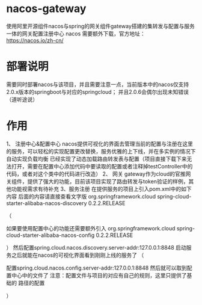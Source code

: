 # nacos-gateway
使用阿里开源组件nacos与spring的网关组件gateway搭建的集转发与配置与服务一体的网关配置注册中心
nacos 需要额外下载，官方地址：
https://nacos.io/zh-cn/


# 部署说明
需要同时部署nacos与该项目，并且需要注意一点，当前版本中的nacos仅支持2.0.x版本的springboot与对应的springcloud；
并且2.0.6会偶尔出现未知错误（道听途说）
# 作用
1、 注册中心&配置中心
nacos提供可视化的界面去管理当前的配置与注册在这里的服务，可以轻松的实现配置更改替换，服务优雅的上下线，并在多实例的情况下自动实现负载均衡
已经实现了动态加载路由转发表与配置（项目直接下载下来无法打开，需要在配置中心添加代码中要读取的配置或者注释掉testController中的代码，或者对这个类中的代码进行改造）
2、 网关
gateway作为cloud的官推网关组件，提供了强大的功能，目前该项目实现了路由转发与token验证的样例，其他功能视需求有待补充
3、服务注册
在提供服务的项目上引入pom.xml中的如下内容   后面的内容请直接查看文字版
        <!-- nacos 服务发现 -->
        <dependency>
            <groupId>org.springframework.cloud</groupId>
            <artifactId>spring-cloud-starter-alibaba-nacos-discovery</artifactId>
            <version>0.2.2.RELEASE</version>
        </dependency>
        
（

如果要使用配置中心的功能还需要额外引入
         <dependency>
            <groupId>org.springframework.cloud</groupId>
            <artifactId>spring-cloud-starter-alibaba-nacos-config</artifactId>
            <version>0.2.2.RELEASE</version>
        </dependency>
        
        
）
然后配置spring.cloud.nacos.discovery.server-addr:127.0.0.1:8848
启动服务之后就能在nacos的可视化界面看到刚刚上线的服务了
（

配置spring.cloud.nacos.config.server-addr:127.0.0.1:8848
然后就可以取到配置中心中的文件了
注意：配置文件与项目的对应有自己的规则，这里只提供了基础的 路径的配置


）
